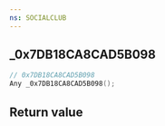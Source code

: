 ```yaml
---
ns: SOCIALCLUB
---
```

## _0x7DB18CA8CAD5B098

```c
// 0x7DB18CA8CAD5B098
Any _0x7DB18CA8CAD5B098();
```


## Return value
